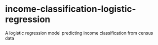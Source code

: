 # income-classification-logistic-regression
A logistic regression model predicting income classification from census data
